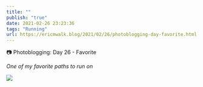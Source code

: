 ```yaml
---
title: ""
publish: "true"
date: 2021-02-26 23:23:36
tags: "Running"
url: https://ericmwalk.blog/2021/02/26/photoblogging-day-favorite.html
---
```


📷 Photoblogging: Day 26 - Favorite

*One of my favorite paths to run on*


![](https://ericmwalk.blog/uploads/2021/553759886e.jpg)